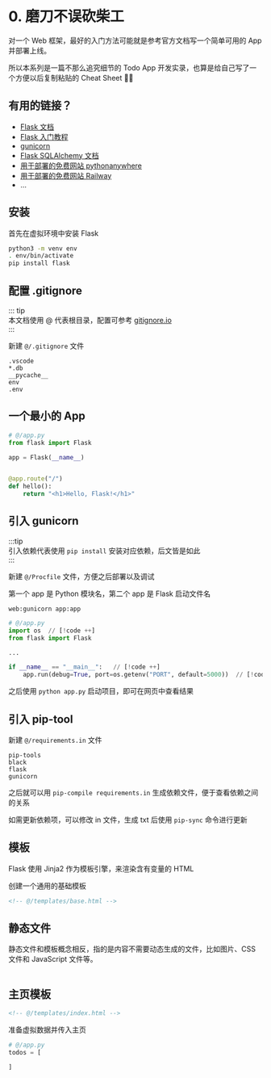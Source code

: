# 0. 磨刀不误砍柴工

对一个 Web 框架，最好的入门方法可能就是参考官方文档写一个简单可用的 App 并部署上线。

所以本系列是一篇不那么追究细节的 Todo App 开发实录，也算是给自己写了一个方便以后复制粘贴的 Cheat Sheet 👨‍💻

## 有用的链接？

- [Flask 文档](https://flask.palletsprojects.com/en/2.2.x/)
- [Flask 入门教程](https://tutorial.helloflask.com/)
- [gunicorn](https://gunicorn.org/)
- [Flask SQLAlchemy 文档](https://flask-sqlalchemy.palletsprojects.com/en/3.0.x/)
- [用于部署的免费网站 pythonanywhere](https://pythonanywhere.com/)
- [用于部署的免费网站 Railway](https://railway.app/)
- ...


## 安装

首先在虚拟环境中安装 Flask

```sh
python3 -m venv env
. env/bin/activate
pip install flask
```

## 配置 .gitignore

::: tip  
本文档使用 @ 代表根目录，配置可参考 [gitignore.io](https://www.toptal.com/developers/gitignore)  
:::

新建 `@/.gitignore` 文件

```
.vscode
*.db
__pycache__
env
.env
```



## 一个最小的 App

```python
# @/app.py
from flask import Flask

app = Flask(__name__)


@app.route("/")
def hello():
    return "<h1>Hello, Flask!</h1>"
```


## 引入 gunicorn

:::tip  
引入依赖代表使用 `pip install` 安装对应依赖，后文皆是如此  
:::

新建 `@/Procfile` 文件，方便之后部署以及调试

第一个 app 是 Python 模块名，第二个 app 是 Flask 启动文件名

```
web:gunicorn app:app
```

```python
# @/app.py
import os  // [!code ++]
from flask import Flask

...

if __name__ == "__main__":   // [!code ++]
    app.run(debug=True, port=os.getenv("PORT", default=5000))  // [!code ++]
```

之后使用 `python app.py` 启动项目，即可在网页中查看结果



## 引入 pip-tool


新建 `@/requirements.in` 文件

```
pip-tools
black
flask
gunicorn
```

之后就可以用 `pip-compile requirements.in` 生成依赖文件，便于查看依赖之间的关系

如需更新依赖项，可以修改 in 文件，生成 txt 后使用 `pip-sync` 命令进行更新




## 模板

Flask 使用 Jinja2 作为模板引擎，来渲染含有变量的 HTML

创建一个通用的基础模板

```html
<!-- @/templates/base.html -->
```


## 静态文件

静态文件和模板概念相反，指的是内容不需要动态生成的文件，比如图片、CSS 文件和 JavaScript 文件等。

```css

```


## 主页模板


```html
<!-- @/templates/index.html -->
```


准备虚拟数据并传入主页

```python
# @/app.py
todos = [

]
```

